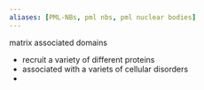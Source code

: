 ```yaml
---
aliases: [PML-NBs, pml nbs, pml nuclear bodies]
---
```

matrix associated domains
- recruit a variety of different proteins
- associated with a variets of cellular disorders 
- 